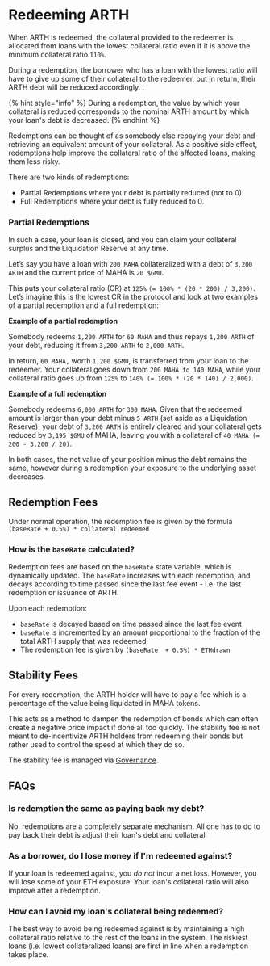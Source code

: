 # Redeeming ARTH

When ARTH is redeemed, the collateral provided to the redeemer is allocated from loans with the lowest collateral ratio even if it is above the minimum collateral ratio `110%`.&#x20;

During a redemption, the borrower who has a loan with the lowest ratio will have to give up some of their collateral to the redeemer, but in return, their ARTH debt will be reduced accordingly. .&#x20;

{% hint style="info" %}
During a redemption, the value by which your collateral is reduced corresponds to the nominal ARTH amount by which your loan's debt is decreased.&#x20;
{% endhint %}

Redemptions can be thought of as somebody else repaying your debt and retrieving an equivalent amount of your collateral. As a positive side effect, redemptions help improve the collateral ratio of the affected loans, making them less risky.&#x20;

There are two kinds of redemptions:

* Partial Redemptions where your debt is partially reduced (not to 0).
* Full Redemptions where your debt is fully reduced to 0.

### Partial Redemptions

In such a case, your loan is closed, and you can claim your collateral surplus and the Liquidation Reserve at any time.&#x20;

Let’s say you have a loan with `200 MAHA` collateralized with a debt of `3,200 ARTH` and the current price of MAHA is `20 $GMU`.

This puts your collateral ratio (CR) at `125%` `(= 100% * (20 * 200) / 3,200)`. Let’s imagine this is the lowest CR in the protocol and look at two examples of a partial redemption and a full redemption:

**Example of a partial redemption**

Somebody redeems `1,200 ARTH` for `60 MAHA` and thus repays `1,200 ARTH` of your debt, reducing it from `3,200 ARTH` to `2,000 ARTH`.&#x20;

In return, `60 MAHA,` worth `1,200 $GMU`, is transferred from your loan to the redeemer. Your collateral goes down from `200 MAHA to 140 MAHA`, while your collateral ratio goes up from `125%` to `140% (= 100% * (20 * 140) / 2,000)`.

**Example of a full redemption**

Somebody redeems `6,000 ARTH` for `300 MAHA`. Given that the redeemed amount is larger than your debt minus  `5 ARTH` (set aside as a Liquidation Reserve), your debt of `3,200 ARTH` is entirely cleared and your collateral gets reduced by `3,195 $GMU` of MAHA, leaving you with a collateral of `40 MAHA (= 200 - 3,200 / 20)`.

In both cases, the net value of your position minus the debt remains the same, however during a redemption your exposure to the underlying asset decreases.&#x20;

## Redemption Fees

Under normal operation, the redemption fee is given by the formula `(baseRate + 0.5%) * collateral redeemed`

### How is the `baseRate` calculated?

Redemption fees are based on the `baseRate` state variable, which is dynamically updated. The `baseRate` increases with each redemption, and decays according to time passed since the last fee event - i.e. the last redemption or issuance of ARTH.

Upon each redemption:

* `baseRate` is decayed based on time passed since the last fee event
* `baseRate` is incremented by an amount proportional to the fraction of the total ARTH supply that was redeemed
* The redemption fee is given by `(baseRate  + 0.5%) * ETHdrawn`

## Stability Fees

For every redemption, the ARTH holder will have to pay a fee which is a percentage of the value being liquidated in MAHA tokens.

This acts as a method to dampen the redemption of bonds which can often create a negative price impact if done all too quickly. The stability fee is not meant to de-incentivize ARTH holders from redeeming their bonds but rather used to control the speed at which they do so.

The stability fee is managed via [Governance](governance.md).

## FAQs

### Is redemption the same as paying back my debt?&#x20;

No, redemptions are a completely separate mechanism. All one has to do to pay back their debt is adjust their loan's debt and collateral.&#x20;

### As a borrower, do I lose money if I'm redeemed against?&#x20;

If your loan is redeemed against, you _do not_ incur a net loss. However, you will lose some of your ETH exposure. Your loan's collateral ratio will also improve after a redemption.&#x20;

### How can I avoid my loan's collateral being redeemed?&#x20;

The best way to avoid being redeemed against is by maintaining a high collateral ratio relative to the rest of the loans in the system. The riskiest loans (i.e. lowest collateralized loans) are first in line when a redemption takes place.&#x20;
